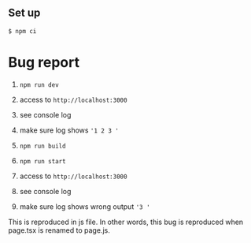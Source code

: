 ## Set up

```
$ npm ci
```


# Bug report

1. `npm run dev`
1. access to `http://localhost:3000`
1. see console log
1. make sure log shows `'1 2 3 '`


1. `npm run build`
1. `npm run start`
1. access to `http://localhost:3000`
1. see console log
1. make sure log shows wrong output `'3 '`

This is reproduced in js file. In other words, this bug is reproduced when page.tsx is renamed to page.js.
